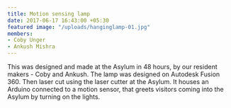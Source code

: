 ```yaml
---
title: Motion sensing lamp
date: 2017-06-17 16:43:00 +05:30
featured image: "/uploads/hanginglamp-01.jpg"
members:
- Coby Unger
- Ankush Mishra
---
```


This was designed and made at the Asylum in 48 hours, by our resident makers - Coby and Ankush. 
The lamp was designed on Autodesk Fusion 360. Then laser cut using the laser cutter at the Asylum. It houses an Arduino connected to a motion sensor, that greets visitors coming into the Asylum by turning on the lights. 